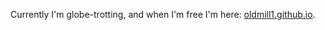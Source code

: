 Currently I'm globe-trotting, and when I'm free I'm here: [oldmill1.github.io](https://oldmill1.github.io/).
